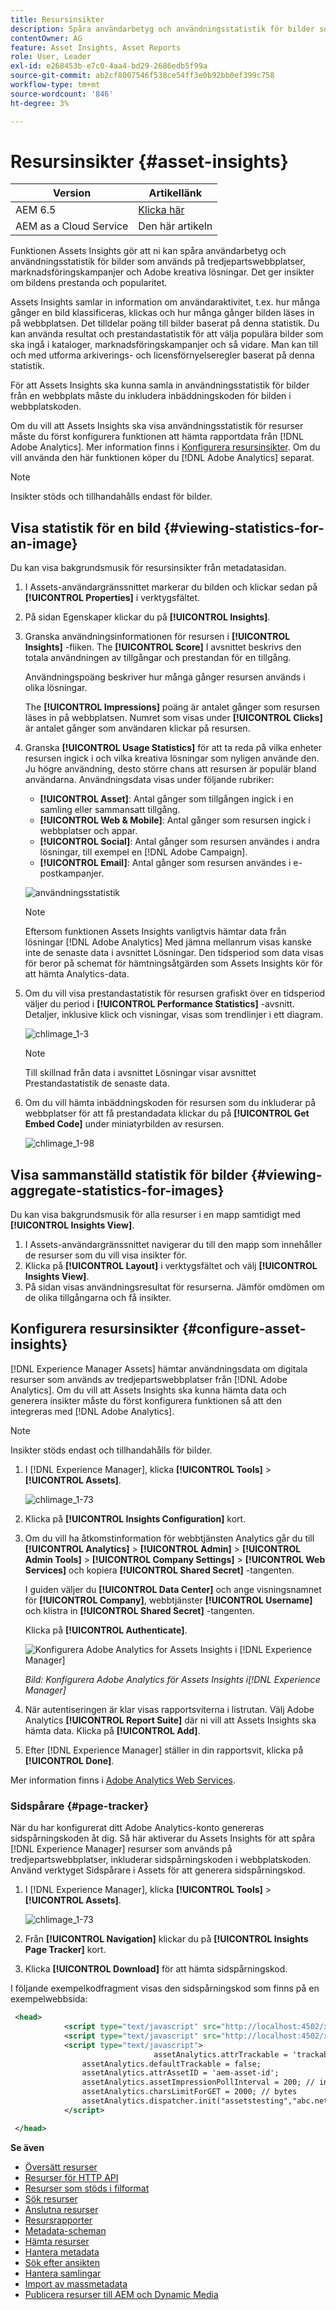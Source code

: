 ```yaml
---
title: Resursinsikter
description: Spåra användarbetyg och användningsstatistik för bilder som används på tredjepartswebbplatser, marknadsföringskampanjer och Adobe kreativa lösningar.
contentOwner: AG
feature: Asset Insights, Asset Reports
role: User, Leader
exl-id: e268453b-e7c0-4aa4-bd29-2686edb5f99a
source-git-commit: ab2cf8007546f538ce54ff3e0b92bb0ef399c758
workflow-type: tm+mt
source-wordcount: '846'
ht-degree: 3%

---
```


# Resursinsikter {#asset-insights}

| Version | Artikellänk |
| -------- | ---------------------------- |
| AEM 6.5 | [Klicka här](https://experienceleague.adobe.com/docs/experience-manager-65/assets/managing/asset-insights.html?lang=en) |
| AEM as a Cloud Service | Den här artikeln |

Funktionen Assets Insights gör att ni kan spåra användarbetyg och användningsstatistik för bilder som används på tredjepartswebbplatser, marknadsföringskampanjer och Adobe kreativa lösningar. Det ger insikter om bildens prestanda och popularitet.

Assets Insights samlar in information om användaraktivitet, t.ex. hur många gånger en bild klassificeras, klickas och hur många gånger bilden läses in på webbplatsen. Det tilldelar poäng till bilder baserat på denna statistik. Du kan använda resultat och prestandastatistik för att välja populära bilder som ska ingå i kataloger, marknadsföringskampanjer och så vidare. Man kan till och med utforma arkiverings- och licensförnyelseregler baserat på denna statistik.

För att Assets Insights ska kunna samla in användningsstatistik för bilder från en webbplats måste du inkludera inbäddningskoden för bilden i webbplatskoden.

Om du vill att Assets Insights ska visa användningsstatistik för resurser måste du först konfigurera funktionen att hämta rapportdata från [!DNL Adobe Analytics]. Mer information finns i [Konfigurera resursinsikter](#configure-asset-insights). Om du vill använda den här funktionen köper du [!DNL Adobe Analytics] separat.

>[!NOTE]
>
>Insikter stöds och tillhandahålls endast för bilder.

## Visa statistik för en bild {#viewing-statistics-for-an-image}

Du kan visa bakgrundsmusik för resursinsikter från metadatasidan.

1. I Assets-användargränssnittet markerar du bilden och klickar sedan på **[!UICONTROL Properties]** i verktygsfältet.
1. På sidan Egenskaper klickar du på **[!UICONTROL Insights]**.
1. Granska användningsinformationen för resursen i **[!UICONTROL Insights]** -fliken. The **[!UICONTROL Score]** I avsnittet beskrivs den totala användningen av tillgångar och prestandan för en tillgång.

   Användningspoäng beskriver hur många gånger resursen används i olika lösningar.

   The **[!UICONTROL Impressions]** poäng är antalet gånger som resursen läses in på webbplatsen. Numret som visas under **[!UICONTROL Clicks]** är antalet gånger som användaren klickar på resursen.

1. Granska **[!UICONTROL Usage Statistics]** för att ta reda på vilka enheter resursen ingick i och vilka kreativa lösningar som nyligen använde den. Ju högre användning, desto större chans att resursen är populär bland användarna. Användningsdata visas under följande rubriker:

   * **[!UICONTROL Asset]**: Antal gånger som tillgången ingick i en samling eller sammansatt tillgång.
   * **[!UICONTROL Web & Mobile]**: Antal gånger som resursen ingick i webbplatser och appar.
   * **[!UICONTROL Social]**: Antal gånger som resursen användes i andra lösningar, till exempel en [!DNL Adobe Campaign].
   * **[!UICONTROL Email]**: Antal gånger som resursen användes i e-postkampanjer.

   ![användningsstatistik](assets/usage_statistics.png)

   >[!NOTE]
   >
   >Eftersom funktionen Assets Insights vanligtvis hämtar data från lösningar [!DNL Adobe Analytics] Med jämna mellanrum visas kanske inte de senaste data i avsnittet Lösningar. Den tidsperiod som data visas för beror på schemat för hämtningsåtgärden som Assets Insights kör för att hämta Analytics-data.

1. Om du vill visa prestandastatistik för resursen grafiskt över en tidsperiod väljer du period i **[!UICONTROL Performance Statistics]** -avsnitt. Detaljer, inklusive klick och visningar, visas som trendlinjer i ett diagram.

   ![chlimage_1-3](assets/chlimage_1-3.jpeg)

   >[!NOTE]
   >
   >Till skillnad från data i avsnittet Lösningar visar avsnittet Prestandastatistik de senaste data.

1. Om du vill hämta inbäddningskoden för resursen som du inkluderar på webbplatser för att få prestandadata klickar du på **[!UICONTROL Get Embed Code]** under miniatyrbilden av resursen. <!-- For more information on how to include your Embed code in third-party web pages, see [Using Page Tracker and Embed code in web pages](/help/assets/use-page-tracker.md). -->

   ![chlimage_1-98](assets/chlimage_1-98.png)

## Visa sammanställd statistik för bilder {#viewing-aggregate-statistics-for-images}

Du kan visa bakgrundsmusik för alla resurser i en mapp samtidigt med **[!UICONTROL Insights View]**.

1. I Assets-användargränssnittet navigerar du till den mapp som innehåller de resurser som du vill visa insikter för.
1. Klicka på **[!UICONTROL Layout]** i verktygsfältet och välj **[!UICONTROL Insights View]**.
1. På sidan visas användningsresultat för resurserna. Jämför omdömen om de olika tillgångarna och få insikter.

<!-- TBD: Commenting as Web Console is not available. Document the appropriate OSGi config method if available in CS.

## Schedule background job {#scheduling-background-job}

Assets Insights fetches usage data for assets from Adobe Analytics report suites in a periodic manner. By default, Assets Insights runs a background job every 24 hours at 2 AM to the fetch data. However, you can modify both the frequency and the time by configuring the **[!UICONTROL Adobe CQ DAM Asset Performance Report Sync Job]** service from the web console.

1. Click the [!DNL Experience Manager] logo, and go to **[!UICONTROL Tools]** > **[!UICONTROL Operations]** > **[!UICONTROL Web Console]**.
1. Open the **[!UICONTROL Adobe CQ DAM Asset Performance Report Sync Job]** service configuration.

   ![chlimage_1-99](assets/chlimage_1-99.png)

1. Specify the desired scheduler frequency and the start time for the job in the property scheduler expression. Save the changes.
-->

## Konfigurera resursinsikter {#configure-asset-insights}

[!DNL Experience Manager Assets] hämtar användningsdata om digitala resurser som används av tredjepartswebbplatser från [!DNL Adobe Analytics]. Om du vill att Assets Insights ska kunna hämta data och generera insikter måste du först konfigurera funktionen så att den integreras med [!DNL Adobe Analytics].

>[!NOTE]
>
>Insikter stöds endast och tillhandahålls för bilder.

1. I [!DNL Experience Manager], klicka **[!UICONTROL Tools]** > **[!UICONTROL Assets]**.

   ![chlimage_1-73](assets/chlimage_1-73.png)

1. Klicka på **[!UICONTROL Insights Configuration]** kort.

1. Om du vill ha åtkomstinformation för webbtjänsten Analytics går du till **[!UICONTROL Analytics]** > **[!UICONTROL Admin]** > **[!UICONTROL Admin Tools]** > **[!UICONTROL Company Settings]** > **[!UICONTROL Web Services]** och kopiera **[!UICONTROL Shared Secret]** -tangenten.

   I guiden väljer du **[!UICONTROL Data Center]** och ange visningsnamnet för **[!UICONTROL Company]**, webbtjänster **[!UICONTROL Username]** och klistra in **[!UICONTROL Shared Secret]** -tangenten.

   Klicka på **[!UICONTROL Authenticate]**.

   ![Konfigurera Adobe Analytics for Assets Insights i [!DNL Experience Manager]](assets/analytics-insight-config.png)

   *Bild: Konfigurera Adobe Analytics för Assets Insights i[!DNL Experience Manager]*

1. När autentiseringen är klar visas rapportsviterna i listrutan. Välj Adobe Analytics **[!UICONTROL Report Suite]** där ni vill att Assets Insights ska hämta data. Klicka på **[!UICONTROL Add]**.

1. Efter [!DNL Experience Manager] ställer in din rapportsvit, klicka på **[!UICONTROL Done]**.

Mer information finns i [Adobe Analytics Web Services](https://experienceleague.adobe.com/docs/analytics/admin/company-settings/web-services-admin.html#api-access-information).

### Sidspårare {#page-tracker}

När du har konfigurerat ditt Adobe Analytics-konto genereras sidspårningskoden åt dig. Så här aktiverar du Assets Insights för att spåra [!DNL Experience Manager] resurser som används på tredjepartswebbplatser, inkluderar sidspårningskoden i webbplatskoden. Använd verktyget Sidspårare i Assets för att generera sidspårningskod. <!--  For more information on how to include your Page Tracker code in third-party web pages, see [Using Page Tracker and Embed code in web pages](/help/assets/use-page-tracker.md). -->

1. I [!DNL Experience Manager], klicka **[!UICONTROL Tools]** > **[!UICONTROL Assets]**.

   ![chlimage_1-73](assets/chlimage_1-73.png)

1. Från **[!UICONTROL Navigation]** klickar du på **[!UICONTROL Insights Page Tracker]** kort.
1. Klicka **[!UICONTROL Download]** för att hämta sidspårningskod.

<!--
Add page tracker code, CQDOC-18045, 30/07/2021
-->
I följande exempelkodfragment visas den sidspårningskod som finns på en exempelwebbsida:

```xml
 <head>
            <script type="text/javascript" src="http://localhost:4502/xxxx/etc.clientlibs/dam/clientlibs/sitecatalyst/appmeasurement.js"></script>
            <script type="text/javascript" src="http://localhost:4502/xxxx/etc.clientlibs/dam/clientlibs/foundation/assetinsights/pagetracker.js"></script>
            <script type="text/javascript">
                                assetAnalytics.attrTrackable = 'trackable';
                assetAnalytics.defaultTrackable = false;
                assetAnalytics.attrAssetID = 'aem-asset-id';
                assetAnalytics.assetImpressionPollInterval = 200; // interval in millis
                assetAnalytics.charsLimitForGET = 2000; // bytes
                assetAnalytics.dispatcher.init("assetstesting","abc.net","bee","list1","eVar3","event8","event7");
            </script>

 </head>
```



<!--

## Using demo package for Assets Insights {#using-demo-package-for-asset-insights}

Using the demo package, you can enable Adobe Assets Insights to capture data from and generate insights for a sample web page.

1. Configure Assets Insights using the instructions in [Configure Assets Insights](#configure-asset-insights).
1. Download the sample [!DNL Experience Manager Assets] package from below and install the package from CRXDE package manager.

   [Get File](assets/insightsdemo.zip)

1. Download the ZIP file containing the sample web page from below and extract on your local file system.

   [Get File](assets/demosite.zip)

1. Click the web page to open it in the web browser.

   >[!CAUTION]
   >
   >Web Page is configured to load asset from the localhost server . In case your server is running somewhere else change server address from localhost to server address in the HTML content of the web page.

   >[!NOTE]
   >
   >The external web page can be in [!DNL Experience Manager] itself.

-->

**Se även**

* [Översätt resurser](translate-assets.md)
* [Resurser för HTTP API](mac-api-assets.md)
* [Resurser som stöds i filformat](file-format-support.md)
* [Sök resurser](search-assets.md)
* [Anslutna resurser](use-assets-across-connected-assets-instances.md)
* [Resursrapporter](asset-reports.md)
* [Metadata-scheman](metadata-schemas.md)
* [Hämta resurser](download-assets-from-aem.md)
* [Hantera metadata](manage-metadata.md)
* [Sök efter ansikten](search-facets.md)
* [Hantera samlingar](manage-collections.md)
* [Import av massmetadata](metadata-import-export.md)
* [Publicera resurser till AEM och Dynamic Media](/help/assets/publish-assets-to-aem-and-dm.md)
